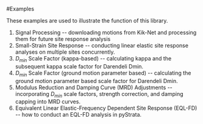#Examples

These examples are used to illustrate the function of this library.


1. Signal Processing -- downloading motions from Kik-Net and processing them for future site response analysis
2. Small-Strain Site Response -- conducting linear elastic site response analyses on multiple sites concurrently.
3. $D_{min}$ Scale Factor (kappa-based) -- calculating kappa and the subsequent kappa scale factor for Darendeli Dmin.
4. $D_{min}$ Scale Factor (ground motion parameter based) -- calculating the ground motion parameter based scale factor for Darendeli Dmin.
5. Modulus Reduction and Damping Curve (MRD) Adjustments -- incorporating $D_{min}$ scale factors, strength correction, and damping capping into MRD curves.
5. Equivalent Linear Elastic-Frequency Dependent Site Response (EQL-FD) -- how to conduct an EQL-FD analysis in pyStrata.